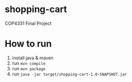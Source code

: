 # shopping-cart

COP4331 Final Project

# How to run

1. install java & maven
2. run `mvn compile`
3. run `mvn package`
4. run `java -jar target/shopping-cart-1.0-SNAPSHOT.jar`
